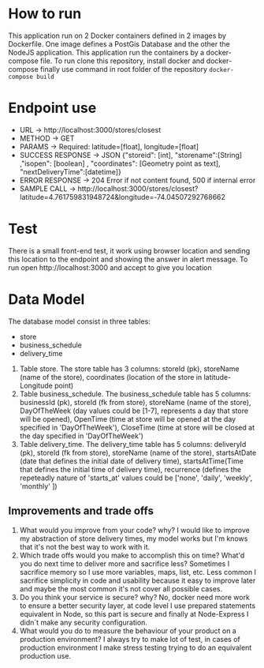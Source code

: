 # How to run

This application run on 2 Docker containers defined in 2 images by Dockerfile. One image defines a PostGis Database and the other the NodeJS application.
This application run the containers by a docker-compose file. To run clone this repository, install docker and docker-compose finally use command in root folder of the repository
`docker-compose build`

# Endpoint use
- URL -> http://localhost:3000/stores/closest
- METHOD -> GET
- PARAMS -> Required: latitude=[float], longitude=[float]
- SUCCESS RESPONSE -> JSON {"storeid": [int], "storename":[String] ,"isopen": [boolean]  , "coordinates": [Geometry point as text], "nextDeliveryTime":[datetime]}
- ERROR RESPONSE -> 204 Error if not content found, 500 if internal error
- SAMPLE CALL -> http://localhost:3000/stores/closest?latitude=4.761759831948724&longitude=-74.04507292768662

# Test
There is a small front-end test, it work using browser location and sending this location to the endpoint and showing the answer in alert message. To run open  http://localhost:3000 and accept to give you location

# Data Model
The database model consist in three tables:
- store
- business_schedule
- delivery_time
1. Table store.
The store table has 3 columns:   storeId (pk), storeName (name of the store), coordinates (location of the store in latitude-Longitude point)
2. Table business_schedule.
The business_schedule table has 5 columns:   businessId (pk), storeId (fk from store), storeName (name of the store), DayOfTheWeek (day values could be [1-7], represents a day that store will be opened), OpenTime (time at store will be opened at the day specified in 'DayOfTheWeek'),  CloseTime (time at store will be closed at the day specified in 'DayOfTheWeek')
3. Table delivery_time.
The delivery_time table has 5 columns:   deliveryId (pk), storeId (fk from store), storeName (name of the store), startsAtDate (date that defines the initial date of delivery time), startsAtTime(Time that defines the initial time of delivery time), recurrence (defines the repeteadly nature of 'starts_at' values could be ['none', 'daily', 'weekly', 'monthly' ])


 ## Improvements and trade offs
1. What would you improve from your code? why?
I would like to improve my abstraction of store delivery times, my model works but I'm knows that it's not the best way to work with it.
2. Which trade offs would you make to accomplish this on time? What'd you do next time to deliver more and sacrifice less?
Sometimes I sacrifice memory so I use more variables, maps, list, etc. Less common I sacrifice simplicity in code and usability because it easy to improve later and maybe the most common it's not cover all possible cases.
3. Do you think your service is secure? why?
No, docker need more work to ensure a better security layer, at code level I use prepared statements equivalent in Node, so this part is secure and finally at Node-Express I didn´t make any security configuration.
4. What would you do to measure the behaviour of your product on a production environment?
 I always try to make lot of test, in cases of production environment I make stress testing trying to do an equivalent production use.
 
